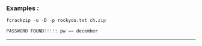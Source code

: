### Examples : 

```py
fcrackzip -u -D -p rockyou.txt ch.zip

PASSWORD FOUND!!!!: pw == december
```

---

